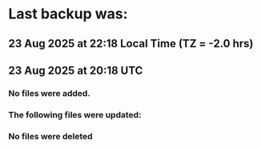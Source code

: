 # Last backup was:
## 23 Aug 2025 at 22:18 Local Time (TZ = -2.0 hrs)  
## 23 Aug 2025 at 20:18 UTC 

### No files were added.

### The following files were updated:

### No files were deleted 
